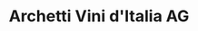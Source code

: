 ---
title: "Archetti Vini d'Italia AG"
url: /wetzikon-zh/archetti-vini-ditalia-ag/
shop: Spirituosen
---